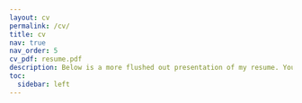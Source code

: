 ```yaml
---
layout: cv
permalink: /cv/
title: cv
nav: true
nav_order: 5
cv_pdf: resume.pdf
description: Below is a more flushed out presentation of my resume. You can also download the corresponding PDF by clicking the icon at the top right.
toc:
  sidebar: left
---
```

